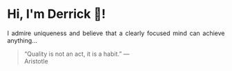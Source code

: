 # Hi, I'm Derrick 👋!
<p align="justify">I admire uniqueness and believe that a clearly focused mind can achieve anything...</p> 
<!-- #quote-start -->
<blockquote>&ldquo;Quality is not an act, it is a habit.&rdquo; &mdash; <footer>Aristotle</footer></blockquote>
<!-- #quote-end -->
